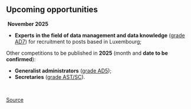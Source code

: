 Upcoming opportunities
----------------------

&nbsp;**November 2025**

* **Experts** **in the field of data management and data knowledge** ([grade AD7](/en/eu-careers/staff-categories "EU staff categories")) for recruitment to posts based in Luxembourg;

Other competitions to be published in **2025** (month and **date to be confirmed**):

* **Generalist administrators** ([grade AD5](/en/eu-careers/staff-categories "EU staff categories"));
* **Secretaries** ([grade AST/SC](/en/eu-careers/staff-categories "EU staff categories")).

&nbsp;

[Source](https://eu-careers.europa.eu/en/upcoming-selection-procedures)